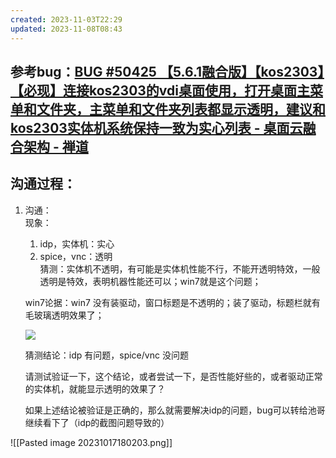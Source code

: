 ```yaml
---
created: 2023-11-03T22:29
updated: 2023-11-08T08:43
---
```

## 参考bug：[BUG #50425 【5.6.1融合版】【kos2303】【必现】连接kos2303的vdi桌面使用，打开桌面主菜单和文件夹，主菜单和文件夹列表都显示透明，建议和kos2303实体机系统保持一致为实心列表 - 桌面云融合架构 - 禅道](http://172.16.203.12/zentao/bug-view-50425.html)

## 沟通过程：
1. 沟通：  
    现象：  
    1. idp，实体机：实心  
    2. spice，vnc：透明  
    猜测：实体机不透明，有可能是实体机性能不行，不能开透明特效，一般透明是特效，表明机器性能还可以；win7就是这个问题；  
    
    win7论据：win7 没有装驱动，窗口标题是不透明的；装了驱动，标题栏就有毛玻璃透明效果了；
    
    [![](http://172.16.203.12/zentao/file-read-151256.png)](http://172.16.203.12/zentao/file-read-151256.png)
    
      
    
    猜测结论：idp 有问题，spice/vnc 没问题
    
    请测试验证一下，这个结论，或者尝试一下，是否性能好些的，或者驱动正常的实体机，就能显示透明的效果了？
    
      
    
    如果上述结论被验证是正确的，那么就需要解决idp的问题，bug可以转给池哥继续看下了（idp的截图问题导致的）

![[Pasted image 20231017180203.png]]
